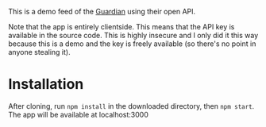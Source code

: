 This is a demo feed of the [Guardian](https://www.theguardian.com/us) using their open API.

Note that the app is entirely clientside. This means that the API key is available in the source code. This is highly insecure and I only did it this way because this is a demo and the key is freely available (so there's no point in anyone stealing it).

# Installation
After cloning, run `npm install` in the downloaded directory, then `npm start`. The app will be available at localhost:3000
